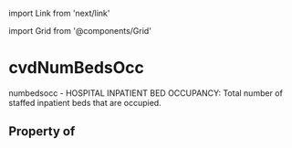 import Link from 'next/link'
  
import Grid from '@components/Grid'

# cvdNumBedsOcc

numbedsocc - HOSPITAL INPATIENT BED OCCUPANCY: Total number of staffed inpatient beds that are occupied.

## Property of



